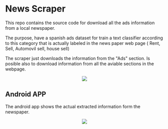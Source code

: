 # News Scraper

This repo contains the source code for download all the ads information from a local newspaper. 

The purpose, have a spanish ads dataset for train a text classifier according to this category that is actually labeled in the news paper web page ( Rent, Sell, Automovil sell, house sell)

The scraper just downloads the information from the "Ads" section.
Is posible also to download information from all the aviable sections in the webpage.


<div style="text-align:center"><img src =https://github.com/stanlee321/web_scraping/tree/master/images/newspaper.png" /></div>





## Android APP

The android app shows the actual extracted information form the newspaper. 

<div style="text-align:center"><img src =https://github.com/stanlee321/web_scraping/tree/master/images/android.png" /></div>